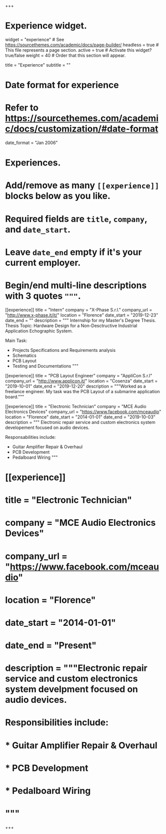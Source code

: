 +++
# Experience widget.
widget = "experience"  # See https://sourcethemes.com/academic/docs/page-builder/
headless = true  # This file represents a page section.
active = true  # Activate this widget? true/false
weight = 40  # Order that this section will appear.

title = "Experience"
subtitle = ""

# Date format for experience
#   Refer to https://sourcethemes.com/academic/docs/customization/#date-format
date_format = "Jan 2006"

# Experiences.
#   Add/remove as many `[[experience]]` blocks below as you like.
#   Required fields are `title`, `company`, and `date_start`.
#   Leave `date_end` empty if it's your current employer.
#   Begin/end multi-line descriptions with 3 quotes `"""`.

[[experience]]
  title = "Intern"
  company = "X-Phase S.r.l."
  company_url = "http://www.x-phase.it/it/"
  location = "Florence"
  date_start = "2019-12-23"
  date_end = ""
  description = """ Internship for my Master's Degree Thesis. 
Thesis Topic: Hardware Design for a Non-Desctructive Industrial Application Echographic System.

Main Task:

* Projects Specifications and Requirements analysis
* Schematics
* PCB Layout
* Testing and Documentations
"""




[[experience]]
  title = "PCB Layout Engineer"
  company = "AppliCon S.r.l"
  company_url = "http://www.applicon.it/"
  location = "Cosenza"
  date_start = "2019-10-01"
  date_end = "2019-12-20"
  description = """Worked as a freelance engineer. My task was the PCB Layout of a submarine application board."""


[[experience]]
  title = "Electronic Technician"
  company = "MCE Audio Electronics Devices"
  company_url = "https://www.facebook.com/mceaudio"
  location = "Florence"
  date_start = "2014-01-01"
  date_end = "2019-10-03"
  description = """ Electronic repair service and custom electronics system developement focused on audio devices.
  
  Responsabilities include:
  
  * Guitar Amplifier Repair & Overhaul
  * PCB Development
  * Pedalboard Wiring
  """


  
 #  [[experience]]
#   title = "Electronic Technician"
 #  company = "MCE Audio Electronics Devices"
 #  company_url = "https://www.facebook.com/mceaudio"
 #  location = "Florence"
 #  date_start = "2014-01-01"
 #  date_end = "Present"
  # description = """Electronic repair service and custom electronics system develpment focused on audio devices.
  
 #  Responsibilities include:
  
  # * Guitar Amplifier Repair & Overhaul
 #  * PCB Development
 #  * Pedalboard Wiring
 #  """
  
  

+++
